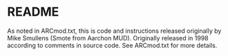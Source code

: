 # README #

As noted in ARCmod.txt, this is code and instructions released originally by Mike Smullens (Smote from Aarchon MUD). Originally released in 1998 according to comments in source code. See ARCmod.txt for more details.
